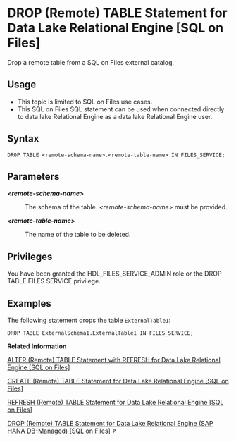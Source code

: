 <!-- loiof81d073adf494841b1f7ece9ed0e7266 -->

# DROP \(Remote\) TABLE Statement for Data Lake Relational Engine \[SQL on Files\]

Drop a remote table from a SQL on Files external catalog.



<a name="loiof81d073adf494841b1f7ece9ed0e7266__section_fry_b3b_nqb"/>

## Usage

-   This topic is limited to SQL on Files use cases.
-   This SQL on Files SQL statement can be used when connected directly to data lake Relational Engine as a data lake Relational Engine user.



<a name="loiof81d073adf494841b1f7ece9ed0e7266__DT_syntax"/>

## Syntax

```
DROP TABLE <remote-schema-name>.<remote-table-name> IN FILES_SERVICE;
```



<a name="loiof81d073adf494841b1f7ece9ed0e7266__DT_parameters"/>

## Parameters


<dl>
<dt><b>

*<remote-schema-name\>*

</b></dt>
<dd>

The schema of the table. *<remote-schema-name\>* must be provided.



</dd><dt><b>

*<remote-table-name\>*

</b></dt>
<dd>

The name of the table to be deleted.



</dd>
</dl>



## Privileges

You have been granted the HDL\_FILES\_SERVICE\_ADMIN role or the DROP TABLE FILES SERVICE privilege.



<a name="loiof81d073adf494841b1f7ece9ed0e7266__DT_example"/>

## Examples

The following statement drops the table `ExternalTable1`:

```
DROP TABLE ExternalSchema1.ExternalTable1 IN FILES_SERVICE;
```

**Related Information**  


[ALTER \(Remote\) TABLE Statement with REFRESH for Data Lake Relational Engine \[SQL on Files\]](alter-remote-table-statement-with-refresh-for-data-lake-relational-engine-sql-on-files-ae56450.md "Alter the refresh mode of a table.")

[CREATE \(Remote\) TABLE Statement for Data Lake Relational Engine \[SQL on Files\]](create-remote-table-statement-for-data-lake-relational-engine-sql-on-files-beffc07.md "Create a remote table managed by SQL on Files.")

[REFRESH \(Remote\) TABLE Statement for Data Lake Relational Engine \[SQL on Files\]](refresh-remote-table-statement-for-data-lake-relational-engine-sql-on-files-e275657.md "Update the current list of data source files for a SQL on Files remote table by performing a directory scan on all current data sources attached to this remote table.")

[DROP (Remote) TABLE Statement for Data Lake Relational Engine (SAP HANA DB-Managed) \[SQL on Files\]](https://help.sap.com/viewer/a898e08b84f21015969fa437e89860c8/2023_4_QRC/en-US/ca1e55df6c6f4e0aa381832e5504a4b9.html "Drop a remote table from a SQL on Files external catalog.") :arrow_upper_right:

